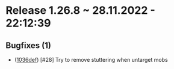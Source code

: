 # Release 1.26.8 ~ 28.11.2022 - 22:12:39
## Bugfixes (1)
 - ([1036def](https://github.com/PhenomDevel/BlizzHUDTweaks/commit/1036def)) [#28] Try to remove stuttering when untarget mobs


